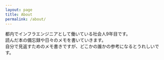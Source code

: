 ```yaml
---
layout: page
title: About
permalink: /about/
---
```


都内でインフラエンジニアとして働いている社会人9年目です。  
読んだ本の備忘録や日々のメモを書いていきます。  
自分で見返すためのメモ書きですが、どこかの誰かの参考になるとうれしいです。  
